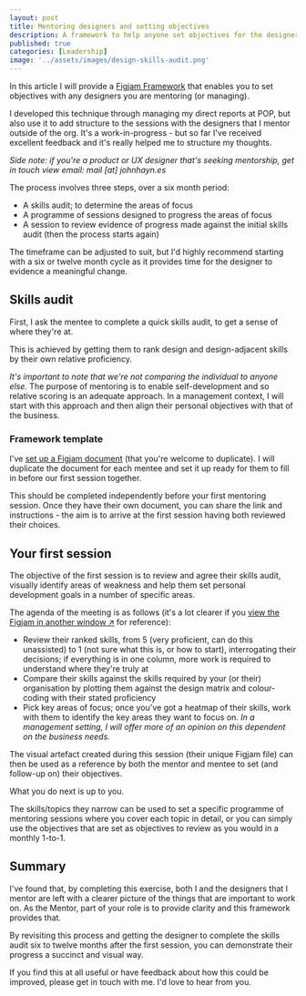 ```yaml
---
layout: post
title: Mentoring designers and setting objectives
description: A framework to help anyone set objectives for the designers they are mentoring
published: true
categories: [Leadership]
image: '../assets/images/design-skills-audit.png'
---
```


In this article I will provide a [Figjam Framework](https://www.figma.com/file/gBhUG2KZEvdERCEHyuQdOX/Mentoring:-Template?node-id=0%3A1) that enables you to set objectives with any designers you are mentoring (or managing). 

I developed this technique through managing my direct reports at POP, but also use it to add structure to the sessions with the designers that I mentor outside of the org. It's a work-in-progress - but so far I've received excellent feedback and it's really helped me to structure my thoughts.

*Side note: if you're a product or UX designer that's seeking mentorship, get in touch view email: mail [at] johnhayn.es*

The process involves three steps, over a six month period: 

* A skills audit; to determine the areas of focus
* A programme of sessions designed to progress the areas of focus
* A session to review evidence of progress made against the initial skills audit (then the process starts again)

The timeframe can be adjusted to suit, but I'd highly recommend starting with a six or twelve month cycle as it provides time for the designer to evidence a meaningful change. 


## Skills audit

First, I ask the mentee to complete a quick skills audit, to get a sense of where they're at. 

This is achieved by getting them to rank design and design-adjacent skills by their own relative proficiency. 

*It's important to note that we're not comparing the individual to anyone else.* The purpose of mentoring is to enable self-development and so relative scoring is an adequate approach. In a management context, I will start with this approach and then align their personal objectives with that of the business.

### Framework template

I've [set up a Figjam document](https://www.figma.com/file/gBhUG2KZEvdERCEHyuQdOX/Mentoring:-Template?node-id=0%3A1) (that you're welcome to duplicate). I will duplicate the document for each mentee and set it up ready for them to fill in before our first session together. 

This should be completed independently before your first mentoring session. Once they have their own document, you can share the link and instructions - the aim is to arrive at the first session having both reviewed their choices. 

## Your first session 
The objective of the first session is to review and agree their skills audit, visually identify areas of weakness and help them set personal development goals in a number of specific areas.

The agenda of the meeting is as follows (it's a lot clearer if you [view the Figjam in another window ↗](https://www.figma.com/file/gBhUG2KZEvdERCEHyuQdOX/Mentoring:-Template?node-id=0%3A1) for reference):

* Review their ranked skills, from 5 (very proficient, can do this unassisted) to 1 (not sure what this is, or how to start), interrogating their decisions; if everything is in one column, more work is required to understand where they're truly at
* Compare their skills against the skills required by your (or their) organisation by plotting them against the design matrix and colour-coding with their stated proficiency
* Pick key areas of focus; once you've got a heatmap of their skills, work with them to identify the key areas they want to focus on. *In a management setting, I will offer more of an opinion on this dependent on the business needs.*

The visual artefact created during this session (their unique Figjam file) can then be used as a reference by both the mentor and mentee to set (and follow-up on) their objectives. 

What you do next is up to you. 

The skills/topics they narrow can be used to set a specific programme of mentoring sessions where you cover each topic in detail, or you can simply use the objectives that are set as objectives to review as you would in a monthly 1-to-1. 

## Summary

I've found that, by completing this exercise, both I and the designers that I mentor are left with a clearer picture of the things that are important to work on. As the Mentor, part of your role is to provide clarity and this framework provides that. 

By revisiting this process and getting the designer to complete the skills audit six to twelve months after the first session, you can demonstrate their progress a succinct and visual way.

If you find this at all useful or have feedback about how this could be improved, please get in touch with me. I'd love to hear from you.
